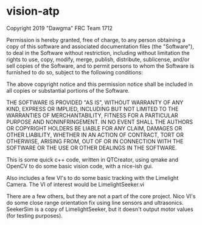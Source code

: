 # vision-atp
Copyright 2019 "Dawgma" FRC Team 1712

Permission is hereby granted, free of charge, to any person obtaining a copy of this software and associated documentation files (the "Software"), to deal in the Software without restriction, including without limitation the rights to use, copy, modify, merge, publish, distribute, sublicense, and/or sell copies of the Software, and to permit persons to whom the Software is furnished to do so, subject to the following conditions:

The above copyright notice and this permission notice shall be included in all copies or substantial portions of the Software.

THE SOFTWARE IS PROVIDED "AS IS", WITHOUT WARRANTY OF ANY KIND, EXPRESS OR IMPLIED, INCLUDING BUT NOT LIMITED TO THE WARRANTIES OF MERCHANTABILITY, FITNESS FOR A PARTICULAR PURPOSE AND NONINFRINGEMENT. IN NO EVENT SHALL THE AUTHORS OR COPYRIGHT HOLDERS BE LIABLE FOR ANY CLAIM, DAMAGES OR OTHER LIABILITY, WHETHER IN AN ACTION OF CONTRACT, TORT OR OTHERWISE, ARISING FROM, OUT OF OR IN CONNECTION WITH THE SOFTWARE OR THE USE OR OTHER DEALINGS IN THE SOFTWARE.

This is some quick c++ code, written in QTCreator, using qmake and OpenCV to do some basic vision code, with a nice-ish gui.

Also includes a few VI's to do some basic tracking with the Limelight Camera. The VI of interest would be LimelightSeeker.vi

There are a few others, but they are not a part of the core project. Nico VI's do some close range orientation fix using line sensors and ultrasonics. SeekerSim is a copy of LimelightSeeker, but it doesn't output motor values (for testing purposes).
